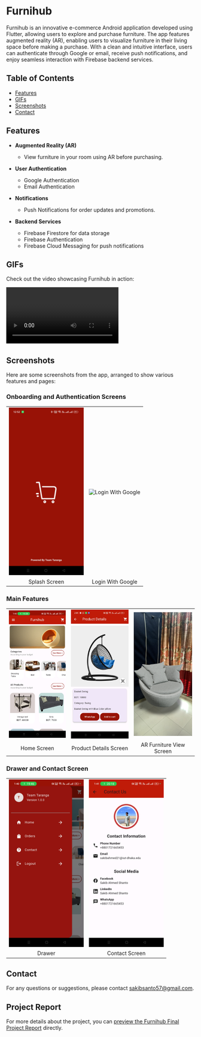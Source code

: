# Furnihub

Furnihub is an innovative e-commerce Android application developed using Flutter, allowing users to explore and purchase furniture. The app features augmented reality (AR), enabling users to visualize furniture in their living space before making a purchase. With a clean and intuitive interface, users can authenticate through Google or email, receive push notifications, and enjoy seamless interaction with Firebase backend services.

## Table of Contents

- [Features](#features)
- [GIFs](#gifs)
- [Screenshots](#screenshots)
- [Contact](#contact)

## Features

- **Augmented Reality (AR)**
  - View furniture in your room using AR before purchasing.

- **User Authentication**
  - Google Authentication
  - Email Authentication

- **Notifications**
  - Push Notifications for order updates and promotions.

- **Backend Services**
  - Firebase Firestore for data storage
  - Firebase Authentication
  - Firebase Cloud Messaging for push notifications

## GIFs

Check out the video showcasing Furnihub in action:

![App Demo](ScreenShots/ar_video.mp4)

## Screenshots

Here are some screenshots from the app, arranged to show various features and pages:

### Onboarding and Authentication Screens
<table>
  <tr>
    <td><img src="ScreenShots/splash_screen.jpg" alt="Splash Screen" width="200"/></td>
    <td><img src="ScreenShots/welcome.gif" alt="Login With Google" width="200"/></td>
  </tr>
  <tr>
    <td style="text-align: center;">Splash Screen</td>
    <td style="text-align: center;">Login With Google</td>
  </tr>
</table>

### Main Features
<table>
  <tr>
    <td><img src="ScreenShots/home.jpg" alt="Home Screen" width="200"/></td>
    <td><img src="ScreenShots/product.jpg" alt="Product Details Screen" width="200"/></td>
    <td><img src="ScreenShots/ar_img.jpg" alt="AR Furniture View Screen" width="200"/></td>
  </tr>
  <tr>
    <td style="text-align: center;">Home Screen</td>
    <td style="text-align: center;">Product Details Screen</td>
    <td style="text-align: center;">AR Furniture View Screen</td>
  </tr>
</table>

### Drawer and Contact Screen
<table>
  <tr>
    <td><img src="ScreenShots/Drawer.jpg" alt="Drawer" width="200"/></td>
    <td><img src="ScreenShots/contact.jpg" alt="Contact Screen" width="200"/></td>
  </tr>
  <tr>
    <td style="text-align: center;">Drawer</td>
    <td style="text-align: center;">Contact Screen</td>
  </tr>
</table>

## Contact

For any questions or suggestions, please contact [sakibsanto57@gmail.com](mailto:sakibsanto57@gmail.com).

## Project Report

For more details about the project, you can [preview the Furnihub Final Project Report](./FurniHub_Final_Project_Report_210041209_210041232_210041262.pdf) directly.

